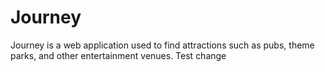# Journey
Journey is a web application used to find attractions such as pubs, theme parks, and other entertainment venues.
Test change
